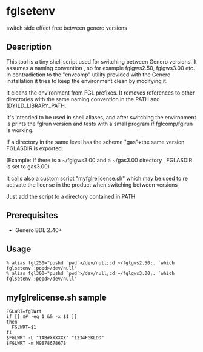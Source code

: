 # fglsetenv
switch side effect free between genero versions


## Description

This tool is a tiny shell script used for switching between Genero versions.
It assumes a naming convention <basename><version>, so for example fglgws2.50, fglgws3.00 etc.
In contradiction to the "envcomp" utility provided with the Genero installation it tries to keep the environment clean by modifying it.

It cleans the environment from FGL prefixes.
It removes references to other directories with the same naming convention in the PATH and (DY)LD_LIBRARY_PATH.

It's intended to be used in shell aliases, and after switching the environment is prints the fglrun version and tests with a small program if fglcomp/fglrun is working.

If a directory in the same level has the scheme "gas"+the same version FGLASDIR is exported.

(Example: If there is a ~/fglgws3.00 and a ~/gas3.00 directory , FGLASDIR is set to gas3.00)

It calls also a custom script "myfglrelicense.sh" which may be used to re activate the license in the product when switching between versions

Just add the script to a directory contained in PATH


## Prerequisites

* Genero BDL 2.40+

## Usage

```
% alias fgl250="pushd `pwd`>/dev/null;cd ~/fglgws2.50;. `which fglsetenv`;popd>/dev/null"
% alias fgl300="pushd `pwd`>/dev/null;cd ~/fglgws3.00;. `which fglsetenv`;popd>/dev/null"
```
## myfglrelicense.sh sample
```
FGLWRT=fglWrt
if [[ $# -eq 1 && -x $1 ]]
then
  FGLWRT=$1
fi
$FGLWRT -L "TAB#XXXXXX" "1234FGKLDD"
$FGLWRT -m M9878678678
```
